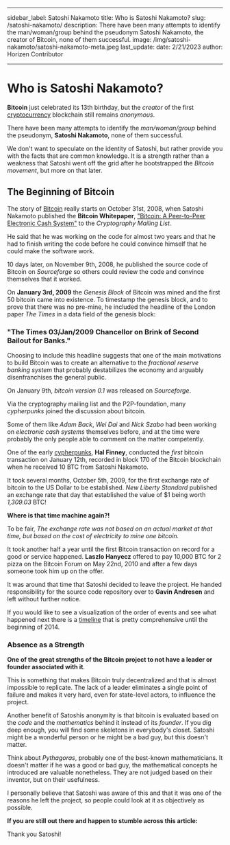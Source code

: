 ﻿---

sidebar_label: Satoshi Nakamoto
title: Who is Satoshi Nakamoto?
slug: /satoshi-nakamoto/
description: There have been many attempts to identify the man/woman/group behind the pseudonym Satoshi Nakamoto, the creator of Bitcoin, none of them successful.
image: /img/satoshi-nakamoto/satoshi-nakamoto-meta.jpeg
last_update:
  date: 2/21/2023
  author: Horizen Contributor

---

# Who is Satoshi Nakamoto?

**Bitcoin** just celebrated its 13th birthday, but the _creator_ of the first [cryptocurrency](cryptocurrency/cryptocurrency.md) blockchain still remains _anonymous_. 

There have been many attempts to identify the _man/woman/group_ behind the pseudonym, **Satoshi Nakamoto**, none of them successful.

We don't want to speculate on the identity of Satoshi, but rather provide you with the facts that are common knowledge. It is a strength rather than a weakness that Satoshi went off the grid after he bootstrapped the _Bitcoin movement_, but more on that later.

## The Beginning of Bitcoin

The story of [Bitcoin](cryptocurrency/bitcoin-glossary.md) really starts on October 31st, 2008, when Satoshi Nakamoto published the **Bitcoin Whitepaper**, ["Bitcoin: A Peer-to-Peer Electronic Cash System"](https://bitcoin.org/bitcoin.pdf) to the _Cryptography Mailing List_. 

He said that he was working on the code for almost two years and that he had to finish writing the code before he could convince himself that he could make the software work.

10 days later, on November 9th, 2008, he published the source code of Bitcoin on _Sourceforge_ so others could review the code and convince themselves that it worked.

On **January 3rd, 2009** the _Genesis Block_ of Bitcoin was mined and the first 50 bitcoin came into existence. To timestamp the genesis block, and to prove that there was no pre-mine, he included the headline of the London paper _The Times_ in a data field of the genesis block:

### "The Times 03/Jan/2009 Chancellor on Brink of Second Bailout for Banks."

Choosing to include this headline suggests that one of the main motivations to build Bitcoin was to create an alternative to the _fractional reserve banking system_ that probably destabilizes the economy and arguably disenfranchises the general public.

On January 9th, _bitcoin version 0.1_ was released on _Sourceforge_.

Via the cryptography mailing list and the P2P-foundation, many _cypherpunks_ joined the discussion about bitcoin. 

Some of them like _Adam Back_, _Wei Dai_ and _Nick Szabo_ had been working on _electronic cash systems_ themselves before, and at the time were probably the only people able to comment on the matter competently.

One of the early [cypherpunks](fundamentals/cypherpunk-movement.md), **Hal Finney**, conducted the _first_ bitcoin transaction on January 12th, recorded in block 170 of the Bitcoin blockchain when he received 10 BTC from Satoshi Nakamoto.

It took several months, October 5th, 2009, for the first exchange rate of bitcoin to the US Dollar to be established. _New Liberty Standard_ published an exchange rate that day that established the value of $1 being worth _1,309.03_ BTC! 

**Where is that time machine again?!**

To be fair, _The exchange rate was not based on an actual market at that time, but based on the cost of electricity to mine one bitcoin._

It took another half a year until the first Bitcoin transaction on record for a good or service happened. **Laszlo Hanyecz** offered to pay 10,000 BTC for 2 pizza on the Bitcoin Forum on May 22nd, 2010 and after a few days someone took him up on the offer.

It was around that time that Satoshi decided to leave the project. He handed responsibility for the source code repository over to **Gavin Andresen** and left without further notice.

If you would like to see a visualization of the order of events and see what happened next there is a [timeline](http://historyofbitcoin.org/) that is pretty comprehensive until the beginning of 2014.

### Absence as a Strength

**One of the great strengths of the Bitcoin project to not have a leader or founder associated with it**. 

This is something that makes Bitcoin truly decentralized and that is almost impossible to replicate. The lack of a leader eliminates a single point of failure and makes it very hard, even for state-level actors, to influence the project.

Another benefit of Satoshis anonymity is that bitcoin is evaluated based on the _code_ and the _mathematics_ behind it instead of its _founder_. If you dig deep enough, you will find some skeletons in everybody's closet. Satoshi might be a wonderful person or he might be a bad guy, but this doesn't matter.

Think about _Pythagoras_, probably one of the best-known mathematicians. It doesn't matter if he was a good or bad guy, the mathematical concepts he introduced are valuable nonetheless. They are not judged based on their inventor, but on their usefulness. 

I personally believe that Satoshi was aware of this and that it was one of the reasons he left the project, so people could look at it as objectively as possible.

**If you are still out there and happen to stumble across this article:** 

Thank you Satoshi!

